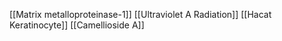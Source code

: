[[Matrix metalloproteinase-1]]
[[Ultraviolet A Radiation]]
[[Hacat Keratinocyte]]
[[Camellioside A]]
